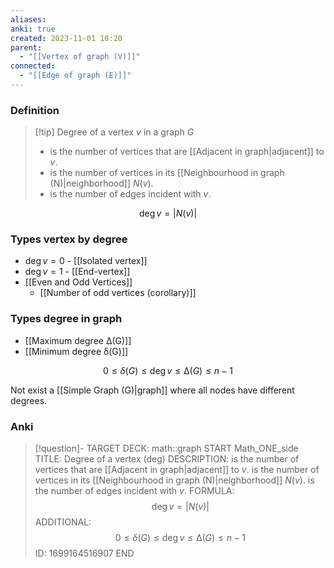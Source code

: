 ```yaml
---
aliases: 
anki: true
created: 2023-11-01 10:20
parent:
  - "[[Vertex of graph (V)]]"
connected:
  - "[[Edge of graph (E)]]"
---
```

### Definition
> [!tip] Degree of a vertex $v$ in a graph $G$
 > - is the number of vertices that are [[Adjacent in graph|adjacent]] to $v$. 
 > - is the number of vertices in its [[Neighbourhood in graph (N)|neighborhood]] $N(v)$. 
 > - is the number of edges incident with $v$.

$$\deg v = |N(v)|$$
### Types vertex by degree
- $\deg v = 0$ - [[Isolated vertex]]
- $\deg v = 1$ - [[End-vertex]]
- [[Even and Odd Vertices]]
	- [[Number of odd vertices (corollary)]]

### Types degree in graph
- [[Maximum degree ∆(G)]]
- [[Minimum degree δ(G)]]


$$0 ≤ δ(G) ≤ \deg v ≤ ∆(G) ≤ n − 1$$

Not exist a [[Simple Graph (G)|graph]]  where all nodes have different degrees. 
### Anki
> [!question]-
TARGET DECK: math::graph
START
Math_ONE_side
TITLE: Degree of a vertex (deg)
DESCRIPTION:  is the number of vertices that are [[Adjacent in graph|adjacent]] to $v$. 
 is the number of vertices in its [[Neighbourhood in graph (N)|neighborhood]] $N(v)$. 
 is the number of edges incident with $v$.
FORMULA: $$\deg v = |N(v)|$$
ADDITIONAL: $$0 ≤ δ(G) ≤ \deg v ≤ ∆(G) ≤ n − 1$$
ID: 1699164516907
END








